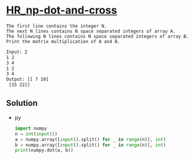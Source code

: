 # [HR_np-dot-and-cross](https://www.hackerrank.com/challenges/np-dot-and-cross)

```en
The first line contains the integer N.
The next N lines contains N space separated integers of array A.
The following N lines contains N space separated integers of array B.
Print the matrix multiplication of A and B.
```

```txt
Input: 2
1 2
3 4
1 2
3 4
Output: [[ 7 10]
 [15 22]]
```

## Solution

* py

  ```py
  import numpy
  n = int(input())
  a = numpy.array([input().split() for _ in range(n)], int)
  b = numpy.array([input().split() for _ in range(n)], int)
  print(numpy.dot(a, b))
  ```
